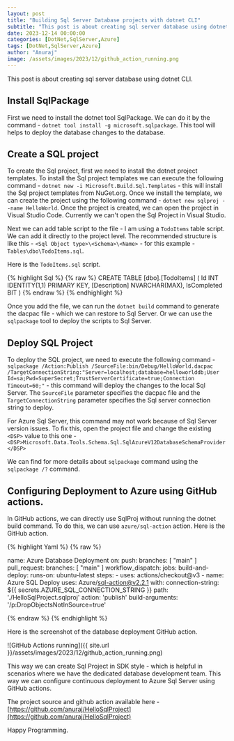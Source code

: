 ```yaml
---
layout: post
title: "Building Sql Server Database projects with dotnet CLI"
subtitle: "This post is about creating sql server database using dotnet CLI."
date: 2023-12-14 00:00:00
categories: [DotNet,SqlServer,Azure]
tags: [DotNet,SqlServer,Azure]
author: "Anuraj"
image: /assets/images/2023/12/github_action_running.png
---
```


This post is about creating sql server database using dotnet CLI. 

## Install SqlPackage

First we need to install the dotnet tool SqlPackage. We can do it by the command - `dotnet tool install -g microsoft.sqlpackage`. This tool will helps to deploy the database changes to the database.

## Create a SQL project

To create the Sql project, first we need to install the dotnet project templates. To install the Sql project templates we can execute the following command - `dotnet new -i Microsoft.Build.Sql.Templates` - this will install the Sql project templates from NuGet.org. Once we install the template, we can create the project using the following command - `dotnet new sqlproj --name HelloWorld`. Once the project is created, we can open the project in Visual Studio Code. Currently we can't open the Sql Project in Visual Studio.

Next we can add table script to the file - I am using a `TodoItems` table script. We can add it directly to the project level. The recommended structure is like this - `<Sql Object type>\<Schema>\<Name>` - for this example - `Tables\dbo\TodoItems.sql`.

Here is the `TodoItems.sql` script.

{% highlight Sql %}
{% raw %}
CREATE TABLE [dbo].[TodoItems]
(
    Id INT IDENTITY(1,1) PRIMARY KEY,
    [Description] NVARCHAR(MAX),
    IsCompleted BIT
)
{% endraw %}
{% endhighlight %}

Once you add the file, we can run the `dotnet build` command to generate the dacpac file - which we can restore to Sql Server. Or we can use the `sqlpackage` tool to deploy the scripts to Sql Server.

## Deploy SQL Project

To deploy the SQL project, we need to execute the following command - `sqlpackage /Action:Publish /SourceFile:bin/Debug/HelloWorld.dacpac /TargetConnectionString:"Server=localhost;database=helloworlddb;User Id=sa;Pwd=SuperSecret;TrustServerCertificate=true;Connection Timeout=60;"` - this command will deploy the changes to the local Sql Server. The `SourceFile` parameter specifies the dacpac file and the `TargetConnectionString` parameter specifies the Sql server connection string to deploy.

For Azure Sql Server, this command may not work because of Sql Server version issues. To fix this, open the project file and change the existing `<DSP>` value to this one - `<DSP>Microsoft.Data.Tools.Schema.Sql.SqlAzureV12DatabaseSchemaProvider</DSP>`

We can find for more details about `sqlpackage` command using the `sqlpackage /?` command.

## Configuring Deployment to Azure using GitHub actions.

In GitHub actions, we can directly use SqlProj without running the dotnet build command. To do this, we can use `azure/sql-action` action. Here is the GitHub action.


{% highlight Yaml %}
{% raw %}

name: Azure Database Deployment
on:
  push:
    branches: [ "main" ]
  pull_request:
    branches: [ "main" ]
  workflow_dispatch:
jobs:
  build-and-deploy:
    runs-on: ubuntu-latest
    steps:
      - uses: actions/checkout@v3
      - name: Azure SQL Deploy
        uses: Azure/sql-action@v2.2.1
        with:
          connection-string: ${{ secrets.AZURE_SQL_CONNECTION_STRING }}
          path: './HelloSqlProject.sqlproj'
          action: 'publish'
          build-arguments: '/p:DropObjectsNotInSource=true'
          
{% endraw %}
{% endhighlight %}

Here is the screenshot of the database deployment GitHub action.

![GitHub Actions running]({{ site.url }}/assets/images/2023/12/github_action_running.png)

This way we can create Sql Project in SDK style - which is helpful in scenarios where we have the dedicated database development team. This way we can configure continuous deployment to Azure Sql Server using GitHub actions.

The project source and github action available here - [https://github.com/anuraj/HelloSqlProject](https://github.com/anuraj/HelloSqlProject)

Happy Programming.